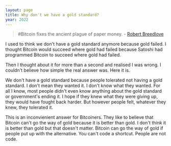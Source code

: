 ```yaml
---
layout: page
title: Why don't we have a gold standard?
year: 2022
---
```


> #Bitcoin fixes the ancient plague of paper money. - [Robert Breedlove](https://twitter.com/Breedlove22/status/1544031698295263232)
>
I used to think we don't have a gold standard anymore because gold failed. I thought Bitcoin would succeed where gold had failed
because Satoshi had programmed Bitcoin to succeed where gold had failed.

Then I thought about it for more than a second and realised I was wrong. I couldn't believe
how simple the real answer was. Here it is.

We don't have a gold standard because people tolerated not having a gold standard. I don't mean
they wanted it. I don't know what they wanted. For all I know, most people didn't even know anything about the gold standard or
government's ending it. I hope if they knew what they were giving up, they would have fought back 
harder. But however people felt, whatever they knew, they tolerated it.

This is an inconvienient answer for Bitcoiners. They like to believe that Bitcoin can't
go the way of gold because it is better than gold. I don't think it is better than gold but that doesn't matter. Bitcoin can
go the way of gold if people put up with the alternative. You can't code a shortcut. People are not code.




